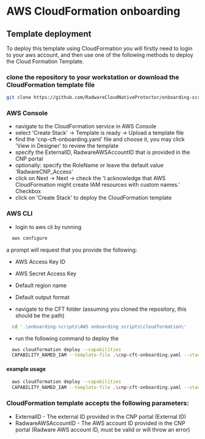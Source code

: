 
# AWS CloudFormation onboarding

## Template deployment

To deploy this template using CloudFormation you will firstly need to login to your aws account, 
and then use one of the following methods to deploy the Cloud Formation Template.

###  clone the repository to your workstation or download the CloudFormation template file
``` bash
git clone https://github.com/RadwareCloudNativeProtector/onboarding-scripts.git
```

### AWS Console

- navigate to the CloudFormation service in AWS Console
- select 'Create Stack' -> Template is ready -> Upload a template file
- find the 'cnp-cft-onboarding.yaml' file and choose it, you may click 'View in Designer' to review the template
- specify the ExternalID, RadwareAWSAccountID that is provided in the CNP portal
- optionally: specify the RoleName or leave the default value 'RadwareCNP_Access'
- click on Next -> Next -> check the 'I acknowledge that AWS CloudFormation might create IAM resources with custom names.' Checkbox
- click on 'Create Stack' to deploy the CloudFormation template

### AWS CLI
- login to aws cli by running 
``` bash
  aws configure
```
a prompt will request that you provide the following:
- AWS Access Key ID
- AWS Secret Access Key
- Default region name
- Default output format
  
- navigate to the CFT folder (assuming you cloned the repository, this should be the path)
``` bash
  cd '.\onboarding-scripts\AWS onboarding scripts\cloudformation\'
```
-  run the following command to deploy the 
``` bash
  aws cloudformation deploy --capabilities 
  CAPABILITY_NAMED_IAM --template-file .\cnp-cft-onboarding.yaml --stack-name CNPRoleCreate --parameter-overrides ExternalID=<CNP_EXTERNAL_ID> RadwareAWSAccountID=<AWS_ACCOUNT_ID>
```

#### example usage
```bash
  aws cloudformation deploy --capabilities 
  CAPABILITY_NAMED_IAM --template-file .\cnp-cft-onboarding.yaml --stack-name CNPRoleCreate1 --parameter-overrides ExternalID=ABCDEFGHIJKLMNOP123 RadwareAWSAccountID=123456789012
```

### CloudFormation template accepts the following parameters:
- ExternalID - The external ID provided in the CNP portal (External ID)
- RadwareAWSAccountID - The AWS account ID provided in the CNP portal (Radware AWS account ID, must be valid or will throw an error)

